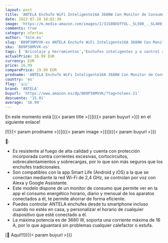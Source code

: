 ```yaml
---
layout: post
title: 'ANTELA Enchufe WiFi Inteligente16A 3680W Con Monitor de Consumo  Compatible con Alexa y Google Home Horarios y Temporizadores  Protección Contra Sobrecarga  2 PCS'
date: 2022-07-28 10:02:30
image: 'https://m.media-amazon.com/images/I/31S8NXUfYUL._SL500_._SL400_.jpg'
comments: true
category: ofertas
author: 'tole.es'
slug: 'B09P38MVVK-es ANTELA Enchufe WiFi Inteligente16A 3680W Con Monitor de...'
sku: 'B09P38MVVK-es'
tags: [ 'Bricolaje y herramientas','Enchufes inteligentes y a control remoto','Enchufes y accesorios','Instalación eléctrica','alexa','antela','google','home','🇪🇸', ]
actualPrice: 16.99 EUR
currency: EUR
price: 16.99
comparePrice: 19.99 EUR
prodname: 'ANTELA Enchufe WiFi Inteligente16A 3680W Con Monitor de Consumo  Compatible con Alexa y Google Home Horarios y Temporizadores  Protección Contra Sobrecarga  2 PCS'
country: 'es'
flag: '🇪🇸'
brand: 'ANTELA'
buyurl: 'https://www.amazon.es/dp/B09P38MVVK/?tag=tolees-21'
descuento: '15.01'
average: '16.99'
---
```


En este momento está [{{< param title >}}]({{< param buyurl >}}) en el siguiente enlace!

[![{{< param prodname >}}]({{< param image >}})]({{< param buyurl >}})

🔎:

- Es resistente al fuego de alta calidad y cuenta con protección incorporada contra corrientes excesivas, cortocircuitos, sobrecalentamientos y sobrecargas, por lo que son más seguros que los enchufes tradicionales.
- Son compatibles con la app Smart Life (Android y iOS) a la que se conectan mediante la red Wi-Fi de 2,4 GHz, se controlan por voz con Alexa y Google Assistante.
- Este modelo dispone de un monitor de consumo que permite ver en la app el consumo energético horario, diario y mensual de los aparatos conectados a él, te permite ahorrar de forma eficiente.
- Puedes controlar ANTELA enchufes desde tu smartphone incluso cuando no estés en casa, y personalizar el horario de cualquier dispositivo que esté conectado a él.
- La máxima potencia es de 3680 W, soporta una corriente máxima de 16 A, por lo que aguantará sin problemas cualquier calefactor o estufa.

[🛒 Aquí!!!]({{< param buyurl >}})
